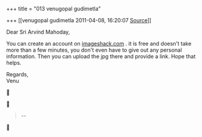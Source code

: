 +++
title = "013 venugopal gudimetla"

+++
[[venugopal gudimetla	2011-04-08, 16:20:07 [Source](https://groups.google.com/g/samskrita/c/hdiO6ItX48g)]]



Dear Sri Arvind Mahoday,  
  
You can create an account on [imageshack.com](http://imageshack.com) . it is free and doesn't take more than a few minutes, you don't even have to give out any personal information. Then you can upload the jpg there and provide a link. Hope that helps.  
  
Regards,  
Venu  
  
  





>   
>   
> --  



